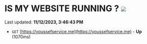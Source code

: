 # IS MY WEBSITE RUNNING ? [![](https://img.shields.io/static/v1?label=Sponsor&message=%E2%9D%A4&logo=GitHub&color=%23fe8e86)](https://github.com/sponsors/<username>)

Last updated: **11/12/2023, 3:46:43 PM**

- `GET` [https://youssefservice.me](https://youssefservice.me) - **Up** (1070ms)
